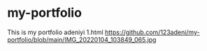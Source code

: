 # my-portfolio
This is my portfolio
adeniyi 1.html
https://github.com/123adeni/my-portfolio/blob/main/IMG_20220104_103849_065.jpg
